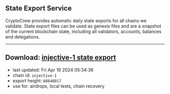 ## State Export Service
CryptoCrew provides automatic daily state exports for all chains we validate. State export files can be used as genesis files and are a snapshot of the current blockchain state, including all validators, accounts, balances and delegations.

---
**Download: [injective-1 state export](https://dl-eu2.ccvalidators.com/SERVICE/injective/injective-1_export_66646017.json)**
---

- last updated: Fri Apr 19 2024 05:34:36
- chain id: `injective-1`
- export height: `66646017`
- use for: airdrops, local tests, chain recovery
